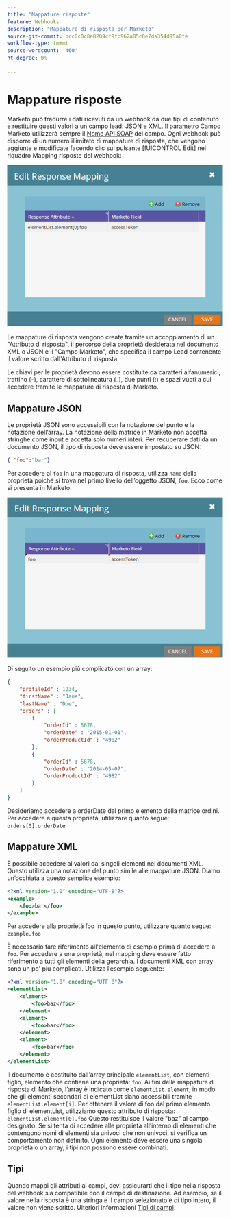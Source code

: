 ```yaml
---
title: "Mappature risposte"
feature: Webhooks
description: "Mappature di risposta per Marketo"
source-git-commit: bcc0c0c8e8209cf9fb962a85c8e7da354d95a8fe
workflow-type: tm+mt
source-wordcount: '460'
ht-degree: 0%

---
```



# Mappature risposte

Marketo può tradurre i dati ricevuti da un webhook da due tipi di contenuto e restituire questi valori a un campo lead: JSON e XML. Il parametro Campo Marketo utilizzerà sempre il [Nome API SOAP](../rest-api/fields.md) del campo. Ogni webhook può disporre di un numero illimitato di mappature di risposta, che vengono aggiunte e modificate facendo clic sul pulsante [!UICONTROL Edit] nel riquadro Mapping risposte del webhook:

![Response-Mapping](assets/response-mapping.png)

Le mappature di risposta vengono create tramite un accoppiamento di un &quot;Attributo di risposta&quot;, il percorso della proprietà desiderata nel documento XML o JSON e il &quot;Campo Marketo&quot;, che specifica il campo Lead contenente il valore scritto dall&#39;Attributo di risposta.

Le chiavi per le proprietà devono essere costituite da caratteri alfanumerici, trattino (-), carattere di sottolineatura (_), due punti (:) e spazi vuoti a cui accedere tramite le mappature di risposta di Marketo.

## Mappature JSON

Le proprietà JSON sono accessibili con la notazione del punto e la notazione dell’array. La notazione della matrice in Marketo non accetta stringhe come input e accetta solo numeri interi. Per recuperare dati da un documento JSON, il tipo di risposta deve essere impostato su JSON:

```json
{ "foo":"bar"}
```

Per accedere al `foo` in una mappatura di risposta, utilizza `name` della proprietà poiché si trova nel primo livello dell’oggetto JSON, `foo`. Ecco come si presenta in Marketo:

![Mappatura risposta](assets/json-resp.png)

Di seguito un esempio più complicato con un array:

```json
{
    "profileId" : 1234,
    "firstName" : "Jane",
    "lastName" : "Doe",
    "orders" : [
        {
            "orderId" : 5678,
            "orderDate" : "2015-01-01",
            "orderProductId" : "4982"
        },
        {
            "orderId" : 5678,
            "orderDate" : "2014-05-07",
            "orderProductId" : "4982"
        }
    ]
}
```

Desideriamo accedere a orderDate dal primo elemento della matrice ordini. Per accedere a questa proprietà, utilizzare quanto segue: `orders[0].orderDate`

## Mappature XML

È possibile accedere ai valori dai singoli elementi nei documenti XML. Questo utilizza una notazione del punto simile alle mappature JSON. Diamo un’occhiata a questo semplice esempio:

```xml
<?xml version="1.0" encoding="UTF-8"?>
<example>
    <foo>bar</foo>
</example>
```

Per accedere alla proprietà foo in questo punto, utilizzare quanto segue: `example.foo`

È necessario fare riferimento all&#39;elemento di esempio prima di accedere a `foo`. Per accedere a una proprietà, nel mapping deve essere fatto riferimento a tutti gli elementi della gerarchia. I documenti XML con array sono un po&#39; più complicati. Utilizza l’esempio seguente:

```xml
<?xml version="1.0" encoding="UTF-8"?>
<elementList>
    <element>
        <foo>baz</foo>
    </element>
    <element>
        <foo>bar</foo>
    </element>
    <element>
        <foo>bar</foo>
    </element>
</elementList>
```

Il documento è costituito dall&#39;array principale `elementList`, con elementi figlio, elemento che contiene una proprietà: `foo`. Ai fini delle mappature di risposta di Marketo, l’array è indicato come `elementList.element`, in modo che gli elementi secondari di elementList siano accessibili tramite `elementList.element[i]`. Per ottenere il valore di foo dal primo elemento figlio di elementList, utilizziamo questo attributo di risposta: `elementList.element[0].foo` Questo restituisce il valore &quot;baz&quot; al campo designato. Se si tenta di accedere alle proprietà all’interno di elementi che contengono nomi di elementi sia univoci che non univoci, si verifica un comportamento non definito. Ogni elemento deve essere una singola proprietà o un array, i tipi non possono essere combinati.

## Tipi

Quando mappi gli attributi ai campi, devi assicurarti che il tipo nella risposta del webhook sia compatibile con il campo di destinazione. Ad esempio, se il valore nella risposta è una stringa e il campo selezionato è di tipo intero, il valore non viene scritto. Ulteriori informazioni [Tipi di campi](../rest-api/field-types.md).
